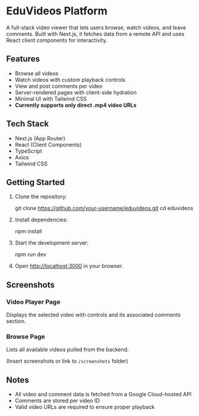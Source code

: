 # EduVideos Platform

A full-stack video viewer that lets users browse, watch videos, and leave comments. Built with Next.js, it fetches data from a remote API and uses React client components for interactivity.

## Features

- Browse all videos
- Watch videos with custom playback controls
- View and post comments per video
- Server-rendered pages with client-side hydration
- Minimal UI with Tailwind CSS
- **Currently supports only direct .mp4 video URLs**

## Tech Stack

- Next.js (App Router)
- React (Client Components)
- TypeScript
- Axios
- Tailwind CSS

## Getting Started

1. Clone the repository:

    git clone https://github.com/your-username/eduvideos.git
    cd eduvideos


2. Install dependencies:

    npm install


3. Start the development server:

    npm run dev


4. Open [http://localhost:3000](http://localhost:3000) in your browser.

## Screenshots

### Video Player Page

Displays the selected video with controls and its associated comments section.

### Browse Page

Lists all available videos pulled from the backend.

(Insert screenshots or link to `/screenshots` folder)

## Notes

- All video and comment data is fetched from a Google Cloud-hosted API
- Comments are stored per video ID
- Valid video URLs are required to ensure proper playback


